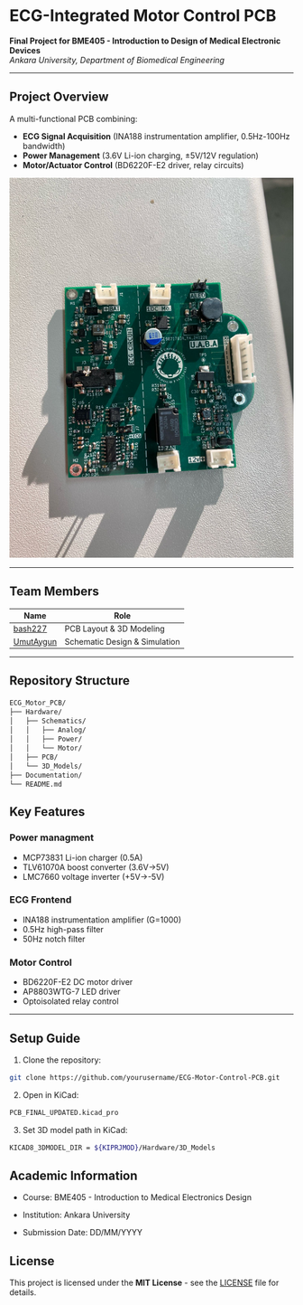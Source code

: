 # ECG-Integrated Motor Control PCB  
**Final Project for BME405 - Introduction to Design of Medical Electronic Devices**  
*Ankara University, Department of Biomedical Engineering*  

---

## Project Overview  
A multi-functional PCB combining:  
- **ECG Signal Acquisition** (INA188 instrumentation amplifier, 0.5Hz-100Hz bandwidth)  
- **Power Management** (3.6V Li-ion charging, ±5V/12V regulation)  
- **Motor/Actuator Control** (BD6220F-E2 driver, relay circuits)  

![PCB 3D Render](https://github.com/bash227/ECG-Motor-Control-Power-Management-PCB/blob/main/Documentation/Images/real.jpg?raw=true)


---

## Team Members  
| Name              | Role                                  |  
|-------------------|---------------------------------------|  
| [bash227](https://github.com/bash227)| PCB Layout & 3D Modeling              |  
| [UmutAygun](https://github.com/UmutAygun)| Schematic Design & Simulation         |  

---

## Repository Structure  
```plaintext
ECG_Motor_PCB/
├── Hardware/
│   ├── Schematics/
│   │   ├── Analog/
│   │   ├── Power/
│   │   └── Motor/
│   ├── PCB/
│   └── 3D_Models/
├── Documentation/
└── README.md
```

## Key Features
### Power managment
- MCP73831 Li-ion charger (0.5A)
- TLV61070A boost converter (3.6V→5V)
- LMC7660 voltage inverter (+5V→-5V)

### ECG Frontend
- INA188 instrumentation amplifier (G=1000)
- 0.5Hz high-pass filter
- 50Hz notch filter

### Motor Control
- BD6220F-E2 DC motor driver
- AP8803WTG-7 LED driver
- Optoisolated relay control
---
##  Setup Guide
1. Clone the repository:
```bash
git clone https://github.com/yourusername/ECG-Motor-Control-PCB.git
```
2. Open in KiCad:
```bash
PCB_FINAL_UPDATED.kicad_pro
```
3. Set 3D model path in KiCad:
```bash
KICAD8_3DMODEL_DIR = ${KIPRJMOD}/Hardware/3D_Models
```
## Academic Information
- Course: BME405 - Introduction to Medical Electronics Design
- Institution: Ankara University

- Submission Date: DD/MM/YYYY

## License

This project is licensed under the **MIT License** - see the [LICENSE](LICENSE) file for details.

